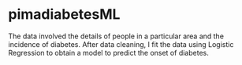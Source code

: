 # pimadiabetesML
The data involved the details of people in a particular area and the incidence of diabetes.
After data cleaning, I fit the data using Logistic Regression to obtain a model to predict the onset of diabetes.
